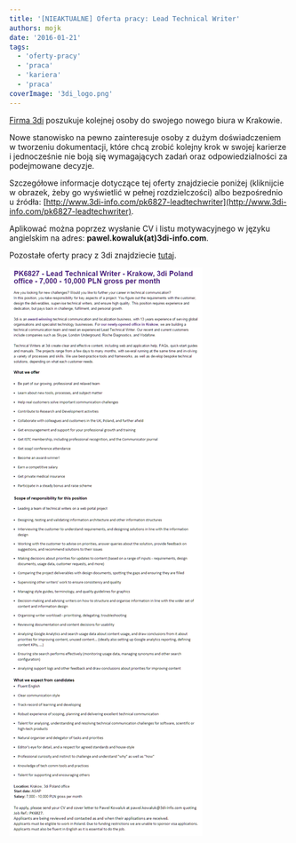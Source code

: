 ```yaml
---
title: '[NIEAKTUALNE] Oferta pracy: Lead Technical Writer'
authors: mojk
date: '2016-01-21'
tags:
  - 'oferty-pracy'
  - 'praca'
  - 'kariera'
  - 'praca'
coverImage: '3di_logo.png'
---
```


[Firma 3di](http://www.3di-info.com/) poszukuje kolejnej osoby do swojego nowego
biura w Krakowie.

<!--truncate-->

Nowe stanowisko na pewno zainteresuje osoby z dużym doświadczeniem w tworzeniu
dokumentacji, które chcą zrobić kolejny krok w swojej karierze i jednocześnie
nie boją się wymagających zadań oraz odpowiedzialności za podejmowane decyzje.

Szczegółowe informacje dotyczące tej oferty znajdziecie poniżej (kliknijcie w
obrazek, żeby go wyświetlić w pełnej rozdzielczości) albo bezpośrednio u źródła:
[http://www.3di-info.com/pk6827-leadtechwriter](http://www.3di-info.com/pk6827-leadtechwriter).

Aplikować można poprzez wysłanie CV i listu motywacyjnego w języku angielskim na
adres: **pawel.kowaluk(at)3di-info.com**.

Pozostałe oferty pracy z 3di znajdziecie
[tutaj](http://techwriter.pl/oferty-pracy-technical-writer-senior-technical-writer-project-manager/).

[![leadtechwriter_3di](images/leadtechwriter_3di.png)](http://techwriter.pl/wp-content/uploads/2016/01/leadtechwriter_3di.png)
